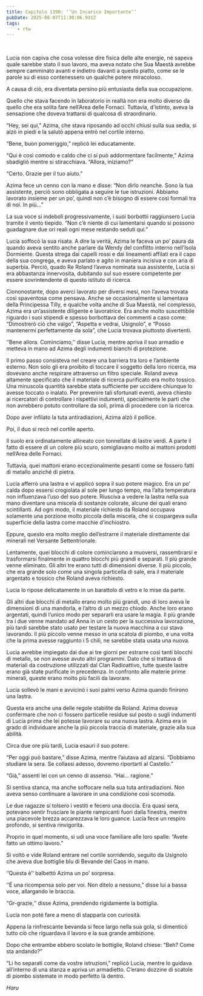 ```yaml
---
title: Capitolo 1190: ‘’Un Incarico Importante’’
pubDate: 2025-08-07T11:30:06.931Z
tags:
    - rtw
---
```



&nbsp;


Lucia non capiva che cosa volesse dire fisica delle alte energie, né sapeva quale sarebbe stato il suo lavoro, ma aveva notato che Sua Maestà avrebbe sempre camminato avanti e indietro davanti a questo piatto, come se le parole su di esso contenessero un qualche potere miracoloso.


A causa di ciò, era diventata persino più entusiasta della sua occupazione.


Quello che stava facendo in laboratorio in realtà non era molto diverso da quello che era solita fare nell’Area delle Fornaci. Tuttavia, d’istinto, aveva la sensazione che doveva trattarsi di qualcosa di straordinario.


“Hey, sei qui,” Azima, che stava riposando ad occhi chiusi sulla sua sedia, si alzò in piedi e la salutò appena entrò nel cortile interno.


“Bene, buon pomeriggio,” replicò lei educatamente.


“Qui è così comodo e caldo che ci si può addormentare facilmente,” Azima sbadigliò mentre si stiracchiava. “Allora, iniziamo?”


“Certo. Grazie per il tuo aiuto.”


Azima fece un cenno con la mano e disse: “Non dirlo neanche. Sono la tua assistente, perciò sono obbligata a seguire le tue istruzioni. Abbiamo lavorato insieme per un po’, quindi non c’è bisogno di essere così formali tra di noi. In più…”


La sua voce si indebolì progressivamente, i suoi borbottii raggiunsero Lucia tramite il vento tiepido. “Non c’è niente di cui lamentarsi quando si possono guadagnare due ori reali ogni mese restando seduti qui.”


Lucia soffocò la sua risata. A dire la verità, Azima le faceva un po’ paura da quando aveva sentito anche parlare da Wendy del conflitto interno nell’Isola Dormiente. Questa strega dai capelli rossi e dai lineamenti affilati era il capo della sua congrega, e aveva parlato e agito in maniera incisiva e con aria di superbia. Perciò, quado Re Roland l’aveva nominata sua assistente, Lucia si era abbastanza innervosita, dubitando sul suo essere competente per essere sovrintendente di questo istituto di ricerca.


Ciononostante, dopo averci lavorato per diversi mesi, non l’aveva trovata così spaventosa come pensava. Anche se occasionalmente si lamentava della Principessa Tilly, e qualche volta anche di Sua Maestà, nel complesso, Azima era un’assistente diligente e lavoratrice. Era anche molto suscettibile riguardo i suoi stipendi e spesso borbottava dei commenti a caso come: “Dimostrerò ciò che valgo”, “Aspetta e vedrai, Usignolo”, e “Posso mantenermi perfettamente da sola”, che Lucia trovava piuttosto divertenti.


‘’Bene allora. Cominciamo,’’ disse Lucia, mentre apriva il suo armadio e metteva in mano ad Azima degli indumenti bianchi di protezione.


Il primo passo consisteva nel creare una barriera tra loro e l’ambiente esterno. Non solo gli era proibito di toccare il soggetto della loro ricerca, ma dovevano anche respirare attraverso un filtro speciale. Roland aveva altamente specificato che il materiale di ricerca purificato era molto tossico. Una minuscola quantità sarebbe stata sufficiente per uccidere chiunque lo avesse toccato o inalato. Per prevenire tali sfortunati eventi, aveva chiesto ai ricercatori di controllare i rispettivi indumenti, specialmente le parti che non avrebbero potuto controllare da soli, prima di procedere con la ricerca.


Dopo aver infilato la tuta antiradiazioni, Azima alzò il pollice.


Poi, il duo si recò nel cortile aperto.


Il suolo era ordinatamente allineato con tonnellate di lastre verdi. A parte il fatto di essere di un colore più scuro, somigliavano molto ai mattoni prodotti nell’Area delle Fornaci.


Tuttavia, quei mattoni erano eccezionalmente pesanti come se fossero fatti di metallo anziché di pietra.


Lucia afferrò una lastra e vi applicò sopra il suo potere magico. Era un po’ calda dopo essersi crogiolata al sole per lungo tempo, ma l’alta temperatura non influenzava l’uso del suo potere. Riusciva a vedere la lastra nella sua mano diventare una miscela di sostanze colorate, alcune dei quali erano scintillanti. Ad ogni modo, il materiale richiesto da Roland occupava solamente una porzione molto piccola della miscela, che si cospargeva sulla superficie della lastra come macchie d’inchiostro.


Eppure, questo era molto meglio dell’estrarre il materiale direttamente dai minerali nel Versante Settentrionale.


Lentamente, quei blocchi di colore cominciarono a muoversi, rassembrarsi e trasformarsi finalmente in quattro blocchi più grandi e separati. Il più grande venne eliminato. Gli altri tre erano tutti di dimensioni diverse. Il più piccolo, che era grande solo come una singola particella di sale, era il materiale argentato e tossico che Roland aveva richiesto.


Lucia lo ripose delicatamente in un barattolo di vetro e lo mise da parte.


Gli altri due blocchi di metallo erano molto più grandi, uno di loro aveva le dimensioni di una mandorla, e l’altro di un mezzo chiodo. Anche loro erano argentati, quindi l’unico modo per separarli era usare la magia. Il più grande tra i due venne mandato ad Anna in un cesto per la successiva lavorazione, più tardi sarebbe stato usato per testare la nuova macchina a cui stava lavorando. Il più piccolo venne messo in una scatola di piombo, e una volta che la prima avesse raggiunto i 5 chili, ne sarebbe stata usata una nuova.


Lucia avrebbe impiegato dai due ai tre giorni per estrarre così tanti blocchi di metallo, se non avesse avuto altri programmi. Dato che si trattava di materiali da costruzione utilizzati dal Clan Radioattivo, tutte queste lastre erano già state purificate in precedenza. In confronto alle materie prime minerali, queste erano molto più facili da lavorare.


Lucia sollevò le mani e avvicinò i suoi palmi verso Azima quando finirono una lastra.


Questa era anche una delle regole stabilite da Roland. Azima doveva confermare che non ci fossero particelle residue sul posto o sugli indumenti di Lucia prima che lei potesse lavorare su una nuova lastra. Azima era in grado di individuare anche la più piccola traccia di materiale, grazie alla sua abilità.


Circa due ore più tardi, Lucia esaurì il suo potere.


“Per oggi può bastare,” disse Azima, mentre l’aiutava ad alzarsi. “Dobbiamo studiare la sera. Se collassi adesso, dovremo riportarti al Castello.”


“Già,” assentì lei con un cenno di assenso. “Hai… ragione.”


Si sentiva stanca, ma anche soffocare nella sua tuta antiradiazioni. Non aveva senso continuare a lavorare in una condizione così scomoda.


Le due ragazze si tolsero i vestiti e fecero una doccia. Era quasi sera, potevano sentir frusciare le piante rampicanti fuori dalla finestra, mentre una piacevole brezza accarezzava le loro guance. Lucia fece un respiro profondo, si sentiva rinvigorita.


Proprio in quel momento, si udì una voce familiare alle loro spalle: “Avete fatto un ottimo lavoro.”


Si voltò e vide Roland entrare nel cortile sorridendo, seguito da Usignolo che aveva due bottiglie blu di Bevande del Caos in mano.


‘’Questa è’’ balbettò Azima un po’ sorpresa.


‘’É una ricompensa solo per voi. Non ditelo a nessuno,” disse lui a bassa voce, allargando le braccia.


“Gr-grazie,’’ disse Azima, prendendo rigidamente la bottiglia.


Lucia non poté fare a meno di stapparla con curiosità.


Appena la rinfrescante bevanda si fece largo nella sua gola, si dimenticò tutto ciò che riguardava il lavoro e la sua grande ambizione.


Dopo che entrambe ebbero scolato le bottiglie, Roland chiese: “Beh? Come sta andando?”


“Li ho separati come da vostre istruzioni,” replicò Lucia, mentre lo guidava all’interno di una stanza e apriva un armadietto. C’erano dozzine di scatole di piombo sistemate in modo perfetto là dentro.


<em>Haru</em>
                                


                                



